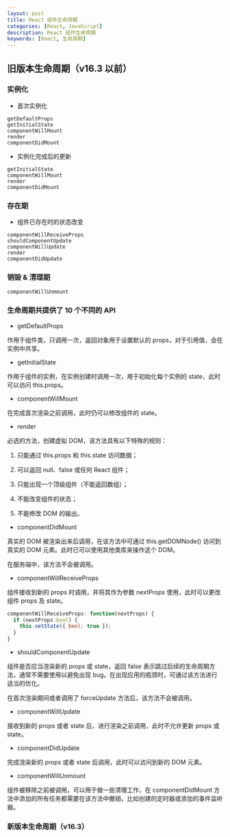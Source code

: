 ```yaml
---
layout: post
title: React 组件生命周期
categories: [React, JavaScript]
description: React 组件生命周期
keywords: [React, 生命周期]
---
```


## 旧版本生命周期（v16.3 以前）

### 实例化

- 首次实例化

```
getDefaultProps
getInitialState
componentWillMount
render
componentDidMount
```

- 实例化完成后的更新

```
getInitialState
componentWillMount
render
componentDidMount
```

### 存在期

- 组件已存在时的状态改变

```
componentWillReceiveProps
shouldComponentUpdate
componentWillUpdate
render
componentDidUpdate
```

### 销毁 & 清理期

```
componentWillUnmount
```

### 生命周期共提供了 10 个不同的 API

- getDefaultProps

作用于组件类，只调用一次，返回对象用于设置默认的 props，对于引用值，会在实例中共享。

- getInitialState

作用于组件的实例，在实例创建时调用一次，用于初始化每个实例的 state，此时可以访问 this.props。

- componentWillMount

在完成首次渲染之前调用，此时仍可以修改组件的 state。

- render

必选的方法，创建虚拟 DOM，该方法具有以下特殊的规则：

1. 只能通过 this.props 和 this.state 访问数据；

2. 可以返回 null、false 或任何 React 组件；

3. 只能出现一个顶级组件（不能返回数组）；

4. 不能改变组件的状态；

5. 不能修改 DOM 的输出。

- componentDidMount

真实的 DOM 被渲染出来后调用，在该方法中可通过 this.getDOMNode() 访问到真实的 DOM 元素。此时已可以使用其他类库来操作这个 DOM。

在服务端中，该方法不会被调用。

- componentWillReceiveProps

组件接收到新的 props 时调用，并将其作为参数 nextProps 使用，此时可以更改组件 props 及 state。

```js
componentWillReceiveProps: function(nextProps) {
  if (nextProps.bool) {
    this.setState({ bool: true });
  }
}
```

- shouldComponentUpdate

组件是否应当渲染新的 props 或 state，返回 false 表示跳过后续的生命周期方法，通常不需要使用以避免出现 bug。在出现应用的瓶颈时，可通过该方法进行适当的优化。

在首次渲染期间或者调用了 forceUpdate 方法后，该方法不会被调用。

- componentWillUpdate

接收到新的 props 或者 state 后，进行渲染之前调用，此时不允许更新 props 或 state。

- componentDidUpdate

完成渲染新的 props 或者 state 后调用，此时可以访问到新的 DOM 元素。

- componentWillUnmount

组件被移除之前被调用，可以用于做一些清理工作，在 componentDidMount 方法中添加的所有任务都需要在该方法中撤销，比如创建的定时器或添加的事件监听器。


### 新版本生命周期（v16.3）
